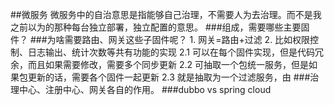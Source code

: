 ##微服务
    微服务中的自治意思是指能够自己治理，不需要人为去治理。而不是我之前以为的那种每台独立部署，独立配置的意思。
###组成，需要哪些主要固件？
###为啥需要路由、网关这些子固件呢？
    1. 网关=路由+过滤
    2. 比如权限控制、日志输出、统计次数等共有功能的实现
       2.1 可以在每个固件实现，但是代码冗余，而且如果需要修改，需要多个同步更新
       2.2 可抽取一个包统一服务，但是如果包更新的话，需要各个固件一起更新
       2.3 就是抽取为一个过滤服务，由
###治理中心、注册中心、网关各自的作用。
###dubbo vs spring cloud

